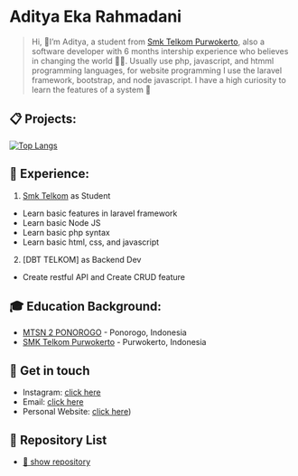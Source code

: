 # Aditya Eka Rahmadani

>Hi, 👋I’m Aditya, a student from [Smk Telkom Purwokerto](https://github.com/smktelkompwt), also a software developer with 6 months intership experience who believes in changing the world 🧑‍💻. Usually use php, javascript, and htmml programming languages, for website programming I use the laravel framework, bootstrap, and node javascript. I have a high curiosity to learn the features of a system 🚀


## 📋 Projects: 
[![Top Langs](https://github-readme-stats.vercel.app/api/top-langs/?username=Aditya27T&layout=compact&theme=vision-friendly-dark)](https://github.com/anuraghazra/github-readme-stats)


## 💼 Experience: 
1. [Smk Telkom](https://github.com/smktelkompwt) as Student
- Learn basic features in laravel framework
- Learn basic Node JS
- Learn basic php syntax
- Learn basic html, css, and javascript

2. [DBT TELKOM] as Backend Dev
- Create restful API and Create CRUD feature 

## 🎓 Education Background:
- [MTSN 2 PONOROGO](https://www.mtsn2ponorogo.sch.id/) - Ponorogo, Indonesia
- [SMK Telkom Purwokerto](https://smktelkom-pwt.sch.id) - Purwokerto, Indonesia

## 📱 Get in touch
- Instagram: [click here](https://instagram.com/rahmadan_2912)
- Email: [click here](mailto:aditpoetra25@gmail.com)
- Personal Website: [click here](https://landingpage-dasar.herokuapp.com/))

## 🌱 Repository List
- [🔎 show repository](https://github.com/Aditya27T?tab=repositories)
